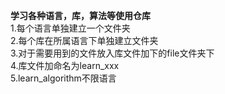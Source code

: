 **学习各种语言，库，算法等使用仓库**  
1.每个语言单独建立一个文件夹  
2.每个库在所属语言下单独建立文件夹  
3.对于需要用到的文件放入库文件加下的file文件夹下  
4.库文件加命名为learn_xxx  
5.learn_algorithm不限语言
